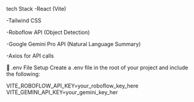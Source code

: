tech Stack
-React (Vite)

-Tailwind CSS

-Roboflow API (Object Detection)

-Google Gemini Pro API (Natural Language Summary)

-Axios for API calls

🔐 .env File Setup
Create a .env file in the root of your project and include the following:

VITE_ROBOFLOW_API_KEY=your_roboflow_key_here
VITE_GEMINI_API_KEY=your_gemini_key_her